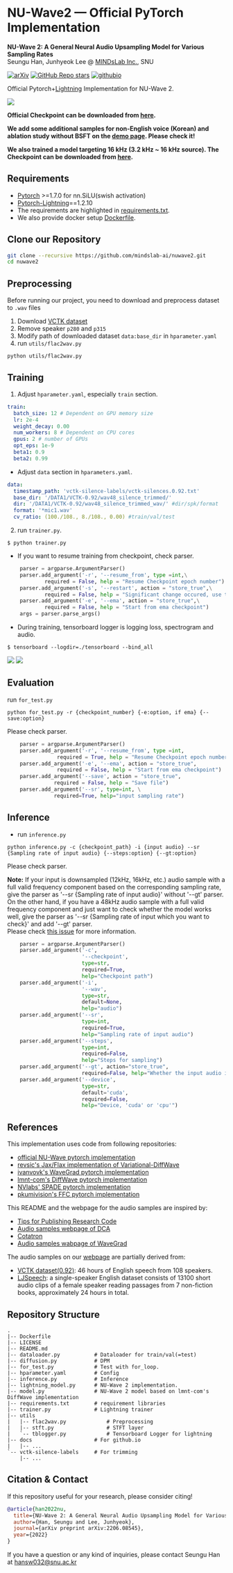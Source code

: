 # NU-Wave2 &mdash; Official PyTorch Implementation

**NU-Wave 2: A General Neural Audio Upsampling Model for Various Sampling Rates**<br>
Seungu Han, Junhyeok Lee @ [MINDsLab Inc.](https://github.com/mindslab-ai), SNU

[![arXiv](https://img.shields.io/badge/arXiv-2206.08545-brightgreen.svg?style=flat-square)](https://arxiv.org/abs/2206.08545) [![GitHub Repo stars](https://img.shields.io/github/stars/mindslab-ai/nuwave2?color=yellow&label=NU-Wave2&logo=github&style=flat-square)](https://github.com/mindslab-ai/nuwave2) [![githubio](https://img.shields.io/badge/GitHub.io-Audio_Samples-blue?logo=Github&style=flat-square)](https://mindslab-ai.github.io/nuwave2/)

Official Pytorch+[Lightning](https://github.com/PyTorchLightning/pytorch-lightning) Implementation for NU-Wave 2.

![](./docs/sampling.gif)

**Official Checkpoint can be downloaded from [here](https://drive.google.com/file/d/11t0cQYx6ZadKQjmfGnqxUUH2UEk5Yzk7/view?usp=sharing).**  

**We add some additional samples for non-English voice (Korean) and ablation study without BSFT on the [demo page](https://mindslab-ai.github.io/nuwave2/). Please check it!**

**We also trained a model targeting 16 kHz (3.2 kHz ~ 16 kHz source). The Checkpoint can be downloaded from [here](https://drive.google.com/file/d/1IZihqb0LKHLtqRjyhHBGxXHJhUwskVRo/view?usp=sharing).**  

## Requirements
- [Pytorch](https://pytorch.org/) >=1.7.0 for nn.SiLU(swish activation)
- [Pytorch-Lightning](https://github.com/PyTorchLightning/pytorch-lightning)==1.2.10
- The requirements are highlighted in [requirements.txt](./requirements.txt).
- We also provide docker setup [Dockerfile](./Dockerfile).

## Clone our Repository
```bash
git clone --recursive https://github.com/mindslab-ai/nuwave2.git
cd nuwave2
```

## Preprocessing
Before running our project, you need to download and preprocess dataset to `.wav` files
1. Download [VCTK dataset](https://datashare.ed.ac.uk/handle/10283/3443)
2. Remove speaker `p280` and `p315`
3. Modify path of downloaded dataset `data:base_dir` in `hparameter.yaml`
4. run `utils/flac2wav.py`
```shell script
python utils/flac2wav.py
```

## Training
1. Adjust `hparameter.yaml`, especially `train` section.
```yaml
train:
  batch_size: 12 # Dependent on GPU memory size
  lr: 2e-4
  weight_decay: 0.00
  num_workers: 8 # Dependent on CPU cores
  gpus: 2 # number of GPUs
  opt_eps: 1e-9
  beta1: 0.9
  beta2: 0.99
```
- Adjust `data` section in `hparameters.yaml`.
```yaml
data:
  timestamp_path: 'vctk-silence-labels/vctk-silences.0.92.txt'
  base_dir: '/DATA1/VCTK-0.92/wav48_silence_trimmed/'
  dir: '/DATA1/VCTK-0.92/wav48_silence_trimmed_wav/' #dir/spk/format
  format: '*mic1.wav'
  cv_ratio: (100./108., 8./108., 0.00) #train/val/test
```
2. run `trainer.py`.
```shell script
$ python trainer.py
```
- If you want to resume training from checkpoint, check parser.
```python
    parser = argparse.ArgumentParser()
    parser.add_argument('-r', '--resume_from', type =int,\
            required = False, help = "Resume Checkpoint epoch number")
    parser.add_argument('-s', '--restart', action = "store_true",\
            required = False, help = "Significant change occured, use this")
    parser.add_argument('-e', '--ema', action = "store_true",\
            required = False, help = "Start from ema checkpoint")
    args = parser.parse_args()
```
- During training, tensorboard logger is logging loss, spectrogram and audio.
```shell script
$ tensorboard --logdir=./tensorboard --bind_all
```

![](./docs/images/train_loss.png)
![](./docs/images/spec.png)

## Evaluation
run `for_test.py`
```shell script
python for_test.py -r {checkpoint_number} {-e:option, if ema} {--save:option}
```
Please check parser.
```python
    parser = argparse.ArgumentParser()
    parser.add_argument('-r', '--resume_from', type =int,
                required = True, help = "Resume Checkpoint epoch number")
    parser.add_argument('-e', '--ema', action = "store_true",
                required = False, help = "Start from ema checkpoint")
    parser.add_argument('--save', action = "store_true",
               required = False, help = "Save file")
    parser.add_argument('--sr', type=int, \
               required=True, help="input sampling rate")
```

## Inference
- run `inference.py`
```shell script
python inference.py -c {checkpoint_path} -i {input audio} --sr {Sampling rate of input audio} {--steps:option} {--gt:option}
```
Please check parser.  
  
**__Note:__** If your input is downsampled (12kHz, 16kHz, etc.) audio sample with a full valid frequency component based on the corresponding sampling rate, give the parser as '--sr {Sampling rate of input audio}' without '--gt' parser.  
On the other hand, if you have a 48kHz audio sample with a full valid frequency component and just want to check whether the model works well, give the parser as '--sr {Sampling rate of input which you want to check}' and add '--gt' parser.  
Please check [this issue](https://github.com/mindslab-ai/nuwave2/issues/5) for more information. 
```python
    parser = argparse.ArgumentParser()
    parser.add_argument('-c',
                        '--checkpoint',
                        type=str,
                        required=True,
                        help="Checkpoint path")
    parser.add_argument('-i',
                        '--wav',
                        type=str,
                        default=None,
                        help="audio")
    parser.add_argument('--sr',
                        type=int,
                        required=True,
                        help="Sampling rate of input audio")
    parser.add_argument('--steps',
                        type=int,
                        required=False,
                        help="Steps for sampling")
    parser.add_argument('--gt', action="store_true",
                        required=False, help="Whether the input audio is 48 kHz ground truth audio.")
    parser.add_argument('--device',
                        type=str,
                        default='cuda',
                        required=False,
                        help="Device, 'cuda' or 'cpu'")
```

## References
This implementation uses code from following repositories:
- [official NU-Wave pytorch implementation](https://github.com/mindslab-ai/nuwave)
- [revsic's Jax/Flax implementation of Variational-DiffWave](https://github.com/revsic/jax-variational-diffwave)
- [ivanvovk's WaveGrad pytorch implementation](https://github.com/ivanvovk/WaveGrad)
- [lmnt-com's DiffWave pytorch implementation](https://github.com/lmnt-com/diffwave)
- [NVlabs' SPADE pytorch implementation](https://github.com/NVlabs/SPADE)
- [pkumivision's FFC pytorch implementation](https://github.com/pkumivision/FFC)

This README and the webpage for the audio samples are inspired by:
- [Tips for Publishing Research Code](https://github.com/paperswithcode/releasing-research-code)
- [Audio samples webpage of DCA](https://google.github.io/tacotron/publications/location_relative_attention/)
- [Cotatron](https://github.com/mindslab-ai/cotatron/)
- [Audio samples wabpage of WaveGrad](https://wavegrad.github.io)

The audio samples on our [webpage](https://mindslab-ai.github.io/nuwave2/) are partially derived from:
- [VCTK dataset(0.92)](https://datashare.ed.ac.uk/handle/10283/3443): 46 hours of English speech from 108 speakers.
- [LJSpeech](https://keithito.com/LJ-Speech-Dataset/): a single-speaker English dataset consists of 13100 short audio clips of a female speaker reading passages from 7 non-fiction books, approximately 24 hours in total.

## Repository Structure
```
.
|-- Dockerfile
|-- LICENSE
|-- README.md
|-- dataloader.py           # Dataloader for train/val(=test)
|-- diffusion.py            # DPM
|-- for_test.py             # Test with for_loop.
|-- hparameter.yaml         # Config
|-- inference.py            # Inference
|-- lightning_model.py      # NU-Wave 2 implementation.
|-- model.py                # NU-Wave 2 model based on lmnt-com's DiffWave implementation
|-- requirements.txt        # requirement libraries
|-- trainer.py              # Lightning trainer
|-- utils
|   |-- flac2wav.py             # Preprocessing
|   |-- stft.py                 # STFT layer
|   `-- tblogger.py             # Tensorboard Logger for lightning
|-- docs                    # For github.io
|   |-- ...
`-- vctk-silence-labels     # For trimming
    |-- ...
```

## Citation & Contact
If this repository useful for your research, please consider citing!
```bib
@article{han2022nu,
  title={NU-Wave 2: A General Neural Audio Upsampling Model for Various Sampling Rates},
  author={Han, Seungu and Lee, Junhyeok},
  journal={arXiv preprint arXiv:2206.08545},
  year={2022}
}
```
If you have a question or any kind of inquiries, please contact Seungu Han at [hansw032@snu.ac.kr](mailto:hansw0326@snu.ac.kr)
